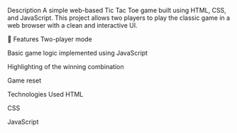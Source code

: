 Description
A simple web-based Tic Tac Toe game built using HTML, CSS, and JavaScript. This project allows two players to play the classic game in a web browser with a clean and interactive UI.

🔧 Features
Two-player mode

Basic game logic implemented using JavaScript

Highlighting of the winning combination

Game reset 

Technologies Used
HTML

CSS

JavaScript
